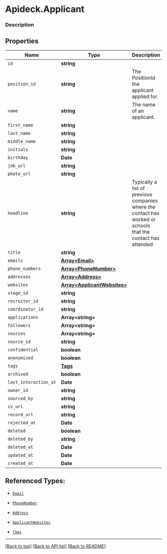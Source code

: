 # Apideck.Applicant

### Description

## Properties
Name | Type | Description | Notes
------------ | ------------- | ------------- | -------------
`id` | **string** |  | [optional] 
`position_id` | **string** | The PositionId the applicant applied for. | [optional] 
`name` | **string** | The name of an applicant. | [optional] 
`first_name` | **string** |  | [optional] 
`last_name` | **string** |  | [optional] 
`middle_name` | **string** |  | [optional] 
`initials` | **string** |  | [optional] 
`birthday` | **Date** |  | [optional] 
`job_url` | **string** |  | [optional] 
`photo_url` | **string** |  | [optional] 
`headline` | **string** | Typically a list of previous companies where the contact has worked or schools that the contact has attended | [optional] 
`title` | **string** |  | [optional] 
`emails` | [**Array&lt;Email&gt;**](Email.md) |  | [optional] 
`phone_numbers` | [**Array&lt;PhoneNumber&gt;**](PhoneNumber.md) |  | [optional] 
`addresses` | [**Array&lt;Address&gt;**](Address.md) |  | [optional] 
`websites` | [**Array&lt;ApplicantWebsites&gt;**](ApplicantWebsites.md) |  | [optional] 
`stage_id` | **string** |  | [optional] 
`recruiter_id` | **string** |  | [optional] 
`coordinator_id` | **string** |  | [optional] 
`applications` | **Array&lt;string&gt;** |  | [optional] 
`followers` | **Array&lt;string&gt;** |  | [optional] 
`sources` | **Array&lt;string&gt;** |  | [optional] 
`source_id` | **string** |  | [optional] 
`confidential` | **boolean** |  | [optional] 
`anonymized` | **boolean** |  | [optional] 
`tags` | [**Tags**](Tags.md) |  | [optional] 
`archived` | **boolean** |  | [optional] 
`last_interaction_at` | **Date** |  | [optional] 
`owner_id` | **string** |  | [optional] 
`sourced_by` | **string** |  | [optional] 
`cv_url` | **string** |  | [optional] 
`record_url` | **string** |  | [optional] 
`rejected_at` | **Date** |  | [optional] 
`deleted` | **boolean** |  | [optional] 
`deleted_by` | **string** |  | [optional] 
`deleted_at` | **Date** |  | [optional] 
`updated_at` | **Date** |  | [optional] 
`created_at` | **Date** |  | [optional] 





## Referenced Types:












* [`Email`](Email.md)
* [`PhoneNumber`](PhoneNumber.md)
* [`Address`](Address.md)
* [`ApplicantWebsites`](ApplicantWebsites.md)









* [`Tags`](Tags.md)













---

[[Back to top]](#) [[Back to API list]](../../../../README.md#documentation-for-api-endpoints) [[Back to README]](../../../../README.md)


